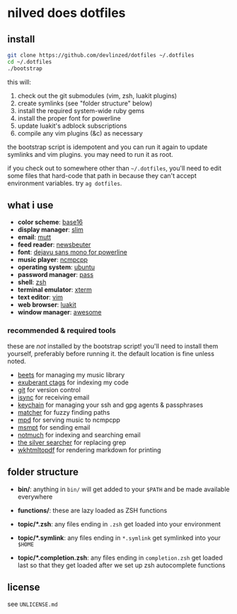 nilved does dotfiles
====================

install
-------

```sh
git clone https://github.com/devlinzed/dotfiles ~/.dotfiles
cd ~/.dotfiles
./bootstrap
```

this will:

1. check out the git submodules (vim, zsh, luakit plugins)
2. create symlinks (see "folder structure" below)
3. install the required system-wide ruby gems
4. install the proper font for powerline
5. update luakit's adblock subscriptions
6. compile any vim plugins (&c) as necessary

the bootstrap script is idempotent and you can run it again to update symlinks
and vim plugins.  you may need to run it as root.

if you check out to somewhere other than `~/.dotfiles`, you'll need to edit
some files that hard-code that path in because they can't accept environment
variables.  try `ag dotfiles`.

what i use
----------

* **color scheme**: [base16](https://github.com/chriskempson/base16)
* **display manager**: [slim](http://slim.berlios.de/)
* **email**: [mutt](http://mutt.org/)
* **feed reader**: [newsbeuter](http://newsbeuter.org/)
* **font**: [dejavu sans mono for powerline](https://github.com/Lokaltog/powerline-fonts)
* **music player**: [ncmpcpp](http://ncmpcpp.rybczak.net/)
* **operating system**: [ubuntu](http://xubuntu.org/)
* **password manager**: [pass](http://zx2c4.com/projects/password-store/)
* **shell**: [zsh](http://zsh.org/)
* **terminal emulator**: [xterm](https://en.wikipedia.org/wiki/Xterm)
* **text editor**: [vim](http://vim.org)
* **web browser**: [luakit](https://github.com/mason-larobina/luakit)
* **window manager**: [awesome](http://awesome.naquadah.org/)

### recommended & required tools

these are _not_ installed by the bootstrap script!  you'll need to install them
yourself, preferably before running it.  the default location is fine unless
noted.

* [beets](http://beets.radbox.org) for managing my music library
* [exuberant ctags](http://ctags.sourceforge.net/) for indexing my code
* [git](http://git-scm.org) for version control
* [isync](http://isync.sourceforge.net/) for receiving email
* [keychain](http://www.funtoo.org/wiki/Keychain) for managing your ssh and gpg
  agents & passphrases
* [matcher](https://github.com/burke/matcher) for fuzzy finding paths
* [mpd](http://mpd.wikia.com/wiki/Music_Player_Daemon_Wiki) for serving music
  to ncmpcpp
* [msmpt](http://msmtp.sourceforge.net) for sending email
* [notmuch](http://notmuchmail.org/) for indexing and searching email
* [the silver searcher](https://github.com/ggreer/the_silver_searcher) for
  replacing grep
* [wkhtmltopdf](http://code.google.com/p/wkhtmltopdf/) for rendering markdown
  for printing


folder structure
----------------

- **bin/**: anything in `bin/` will get added to your `$PATH` and be made
  available everywhere

- **functions/**: these are lazy loaded as ZSH functions

- **topic/\*.zsh**: any files ending in `.zsh` get loaded into your environment

- **topic/\*.symlink**: any files ending in `*.symlink` get symlinked into your
  `$HOME`

- **topic/\*.completion.zsh**: any files ending in `completion.zsh` get loaded
  last so that they get loaded after we set up zsh autocomplete functions


license
-------

see `UNLICENSE.md`
